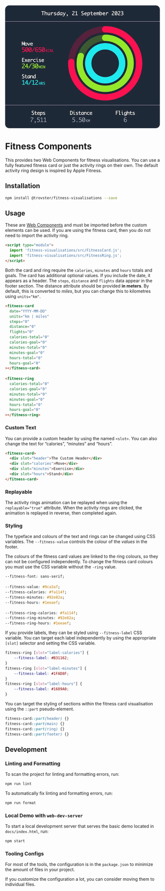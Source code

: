 ![](./screenshot.webp)

# Fitness Components

This provides two Web Components for fitness visualisations. You can use a fully
featured fitness card or just the activity rings on their own. The default
activity ring design is inspired by Apple Fitness.

## Installation

```bash
npm install @trovster/fitness-visualisations --save
```

## Usage

These are [Web
Components](https://developer.mozilla.org/en-US/docs/Web/API/Web_Components) and
must be imported before the custom elements can be used. If you are using the
fitness card, then you do not need to import the activity ring.

```html
<script type="module">
  import 'fitness-visualisations/src/FitnessCard.js';
  import 'fitness-visualisations/src/FitnessRing.js';
</script>
```

Both the card and ring require the `calories`, `minutes` and `hours` totals and
goals. The card has additional optional values. If you include the date, it
appears as a header. The `steps`, `distance` and `flights` data appear in the
footer section. The distance attribute should be provided **in meters**. By
default, this is converted to *miles*, but you can change this to kilometres
using `units="km"`.

```html
<fitness-card
  date="YYYY-MM-DD"
  units="km | miles"
  steps="0"
  distance="0"
  flights="0"
  calories-total="0"
  calories-goal="0"
  minutes-total="0"
  minutes-goal="0"
  hours-total="0"
  hours-goal="0"
></fitness-card>

<fitness-ring
  calories-total="0"
  calories-goal="0"
  minutes-total="0"
  minutes-goal="0"
  hours-total="0"
  hours-goal="0"
></fitness-ring>
```

### Custom Text

You can provide a custom header by using the named `<slot>`. You can also change
the text for “calories”, “minutes” and “hours”.

```html
<fitness-card>
  <div slot="header">The Custom Header</div>
  <div slot="calories">Move</div>
  <div slot="minutes">Exercise</div>
  <div slot="hours">Stand</div>
</fitness-card>
```

### Replayable

The activity rings animation can be replayed when using the `replayable="true"`
attribute. When the activity rings are clicked, the animation is replayed in
reverse, then completed again.

### Styling

The typeface and colours of the text and rings can be changed using CSS
variables. The `--fitness-value` controls the colour of the *values* in the
footer.

The colours of the fitness card values are linked to the ring colours, so they
can not be configured independently. To change the fitness card colours you must
use the CSS variable without the `-ring` value.

```css
--fitness-font: sans-serif;

--fitness-value: #9ca3af;
--fitness-calories: #fa114f;
--fitness-minutes: #92e82a;
--fitness-hours: #1eeaef;

--fitness-ring-calories: #fa114f;
--fitness-ring-minutes: #92e82a;
--fitness-ring-hours: #1eeaef;
```

If you provide labels, they can be styled using `--fitness-label` CSS variable.
You can target each label independently by using the appropriate `[slot]`
selector and setting the CSS variable.

```css
fitness-ring [slot="label-calories"] {
    --fitness-label: #B31162;
}
fitness-ring [slot="label-minutes"] {
    --fitness-label: #1FAD8F;
}
fitness-ring [slot="label-hours"] {
    --fitness-label: #1689A0;
}
```

You can target the styling of sections within the fitness card visualisation
using the `::part` pseudo-element.

```css
fitness-card::part(header) {}
fitness-card::part(main) {}
fitness-card::part(ring) {}
fitness-card::part(footer) {}
```

## Development

### Linting and Formatting

To scan the project for linting and formatting errors, run:

```bash
npm run lint
```

To automatically fix linting and formatting errors, run:

```bash
npm run format
```

### Local Demo with `web-dev-server`

To start a local development server that serves the basic demo located in
`docs/index.html`, run:

```bash
npm start
```

### Tooling Configs

For most of the tools, the configuration is in the `package.json` to minimize
the amount of files in your project.

If you customize the configuration a lot, you can consider moving them to
individual files.
